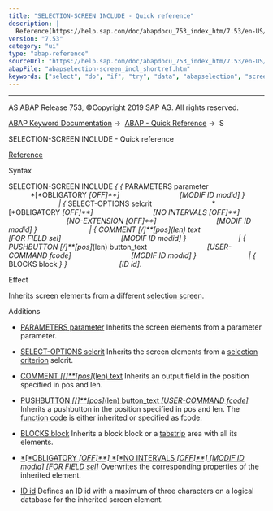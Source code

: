 ```yaml
---
title: "SELECTION-SCREEN INCLUDE - Quick reference"
description: |
  Reference(https://help.sap.com/doc/abapdocu_753_index_htm/7.53/en-US/abapselection-screen_include.htm) Syntax SELECTION-SCREEN INCLUDE   PARAMETERS parameter OBLIGATORY OFF MODIF ID modid    SELECT-OPTIONS selcrit OBLIGATORY OFF NO INTERVA
version: "7.53"
category: "ui"
type: "abap-reference"
sourceUrl: "https://help.sap.com/doc/abapdocu_753_index_htm/7.53/en-US/abapselection-screen_incl_shortref.htm"
abapFile: "abapselection-screen_incl_shortref.htm"
keywords: ["select", "do", "if", "try", "data", "abapselection", "screen", "incl", "shortref"]
---
```


* * *

AS ABAP Release 753, ©Copyright 2019 SAP AG. All rights reserved.

[ABAP Keyword Documentation](https://help.sap.com/doc/abapdocu_753_index_htm/7.53/en-US/abenabap.htm) →  [ABAP - Quick Reference](https://help.sap.com/doc/abapdocu_753_index_htm/7.53/en-US/abenabap_shortref.htm) →  S

SELECTION-SCREEN INCLUDE - Quick reference

[Reference](https://help.sap.com/doc/abapdocu_753_index_htm/7.53/en-US/abapselection-screen_include.htm)

Syntax

SELECTION-SCREEN INCLUDE *{* *{* PARAMETERS parameter
                             *\[*OBLIGATORY *\[*OFF*\]**\]*
                             *\[*MODIF ID modid*\]* *}*
                         *|* *{* SELECT-OPTIONS selcrit
                             *\[*OBLIGATORY *\[*OFF*\]**\]*
                             *\[*NO INTERVALS *\[*OFF*\]**\]*
                             *\[*NO-EXTENSION *\[*OFF*\]**\]*
                             *\[*MODIF ID modid*\]* *}*
                         *|* *{* COMMENT *\[*/*\]**\[*pos*\]*(len) text
                             *\[*FOR FIELD sel*\]*
                             *\[*MODIF ID modid*\]* *}*
                         *|* *{* PUSHBUTTON *\[*/*\]**\[*pos*\]*(len) button\_text
                             *\[*USER-COMMAND fcode*\]*
                             *\[*MODIF ID modid*\]* *}*
                         *|* *{* BLOCKS block *}* *}*
                         *\[*ID id*\]*.

Effect

Inherits screen elements from a different [selection screen](https://help.sap.com/doc/abapdocu_753_index_htm/7.53/en-US/abenselection_screen_glosry.htm "Glossary Entry").

Additions

-   [PARAMETERS parameter](https://help.sap.com/doc/abapdocu_753_index_htm/7.53/en-US/abapselection-screen_include_param.htm)
    Inherits the screen elements from a parameter parameter.
    
-   [SELECT-OPTIONS selcrit](https://help.sap.com/doc/abapdocu_753_index_htm/7.53/en-US/abapselection-screen_include_selop.htm)
    Inherits the screen elements from a [selection criterion](https://help.sap.com/doc/abapdocu_753_index_htm/7.53/en-US/abenselection_criterion_glosry.htm "Glossary Entry") selcrit.
    
-   [COMMENT *\[*/*\]**\[*pos*\]*(len) text](https://help.sap.com/doc/abapdocu_753_index_htm/7.53/en-US/abapselection-screen_include_comnt.htm)
    Inherits an output field in the position specified in pos and len.
    
-   [PUSHBUTTON *\[*/*\]**\[*pos*\]*(len) button\_text *\[*USER-COMMAND fcode*\]*](https://help.sap.com/doc/abapdocu_753_index_htm/7.53/en-US/abapselection-screen_include_pushb.htm)
    Inherits a pushbutton in the position specified in pos and len. The [function code](https://help.sap.com/doc/abapdocu_753_index_htm/7.53/en-US/abenfunction_code_glosry.htm "Glossary Entry") is either inherited or specified as fcode.
    
-   [BLOCKS block](https://help.sap.com/doc/abapdocu_753_index_htm/7.53/en-US/abapselection-screen_include_block.htm)
    Inherits a block block or a [tabstrip](https://help.sap.com/doc/abapdocu_753_index_htm/7.53/en-US/abentabstrip_control_glosry.htm "Glossary Entry") area with all its elements.
    
-   [*\[*OBLIGATORY *\[*OFF*\]**\]* *\[*NO INTERVALS *\[*OFF*\]**\]* *\[*MODIF ID modid*\]* *\[*FOR FIELD sel*\]*](https://help.sap.com/doc/abapdocu_753_index_htm/7.53/en-US/abapselection-screen_include_selop.htm)
    Overwrites the corresponding properties of the inherited element.
    
-   [ID id](https://help.sap.com/doc/abapdocu_753_index_htm/7.53/en-US/abapselection-screen_ldb_additions.htm)
    Defines an ID id with a maximum of three characters on a logical database for the inherited screen element.
